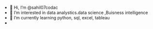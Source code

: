 - 👋 Hi, I’m @sahil07codac
- 👀 I’m interested in data analystics.data science ,Buisness intelligence
- 🌱 I’m currently learning python, sql, excel, tableau
-

<!---
sahil07codac/sahil07codac is a ✨ special ✨ repository because its `README.md` (this file) appears on your GitHub profile.
You can click the Preview link to take a look at your changes.
--->
